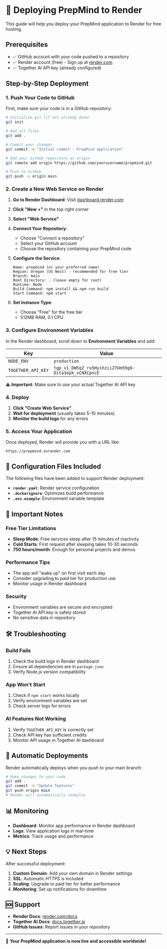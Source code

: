 # 🚀 Deploying PrepMind to Render

This guide will help you deploy your PrepMind application to Render for free hosting.

## Prerequisites

- ✅ GitHub account with your code pushed to a repository
- ✅ Render account (free) - Sign up at [render.com](https://render.com)
- ✅ Together AI API key (already configured)

## Step-by-Step Deployment

### 1. Push Your Code to GitHub

First, make sure your code is in a GitHub repository:

```bash
# Initialize git (if not already done)
git init

# Add all files
git add .

# Commit your changes
git commit -m "Initial commit - PrepMind application"

# Add your GitHub repository as origin
git remote add origin https://github.com/yourusername/prepmind.git

# Push to GitHub
git push -u origin main
```

### 2. Create a New Web Service on Render

1. **Go to Render Dashboard**: Visit [dashboard.render.com](https://dashboard.render.com)

2. **Click "New +"** in the top right corner

3. **Select "Web Service"**

4. **Connect Your Repository**:

   - Choose "Connect a repository"
   - Select your GitHub account
   - Choose the repository containing your PrepMind code

5. **Configure the Service**:

   ```
   Name: prepmind (or your preferred name)
   Region: Oregon (US West) - recommended for free tier
   Branch: main
   Root Directory: . (leave empty for root)
   Runtime: Node
   Build Command: npm install && npm run build
   Start Command: npm start
   ```

6. **Set Instance Type**:
   - Choose "Free" for the free tier
   - 512MB RAM, 0.1 CPU

### 3. Configure Environment Variables

In the Render dashboard, scroll down to **Environment Variables** and add:

| Key                | Value                                                |
| ------------------ | ---------------------------------------------------- |
| `NODE_ENV`         | `production`                                         |
| `TOGETHER_API_KEY` | `tgp_v1_DW5qZ_ru5HyihziiZ7Um59gO-Dita3opk_vCNXCpncE` |

⚠️ **Important**: Make sure to use your actual Together AI API key

### 4. Deploy

1. **Click "Create Web Service"**
2. **Wait for deployment** (usually takes 5-10 minutes)
3. **Monitor the build logs** for any errors

### 5. Access Your Application

Once deployed, Render will provide you with a URL like:

```
https://prepmind.onrender.com
```

## 🔧 Configuration Files Included

The following files have been added to support Render deployment:

- **`render.yaml`**: Render service configuration
- **`.dockerignore`**: Optimizes build performance
- **`.env.example`**: Environment variable template

## 🚨 Important Notes

### Free Tier Limitations

- **Sleep Mode**: Free services sleep after 15 minutes of inactivity
- **Cold Starts**: First request after sleeping takes 10-30 seconds
- **750 hours/month**: Enough for personal projects and demos

### Performance Tips

- The app will "wake up" on first visit each day
- Consider upgrading to paid tier for production use
- Monitor usage in Render dashboard

### Security

- Environment variables are secure and encrypted
- Together AI API key is safely stored
- No sensitive data in repository

## 🛠️ Troubleshooting

### Build Fails

1. Check the build logs in Render dashboard
2. Ensure all dependencies are in `package.json`
3. Verify Node.js version compatibility

### App Won't Start

1. Check if `npm start` works locally
2. Verify environment variables are set
3. Check server logs for errors

### AI Features Not Working

1. Verify `TOGETHER_API_KEY` is correctly set
2. Check API key has sufficient credits
3. Monitor API usage in Together AI dashboard

## 🔄 Automatic Deployments

Render automatically deploys when you push to your main branch:

```bash
# Make changes to your code
git add .
git commit -m "Update features"
git push origin main
# Render will automatically redeploy
```

## 📊 Monitoring

- **Dashboard**: Monitor app performance in Render dashboard
- **Logs**: View application logs in real-time
- **Metrics**: Track usage and performance

## 💡 Next Steps

After successful deployment:

1. **Custom Domain**: Add your own domain in Render settings
2. **SSL**: Automatic HTTPS is included
3. **Scaling**: Upgrade to paid tier for better performance
4. **Monitoring**: Set up notifications for downtime

## 🆘 Support

- **Render Docs**: [render.com/docs](https://render.com/docs)
- **Together AI Docs**: [docs.together.ai](https://docs.together.ai)
- **GitHub Issues**: Report issues in your repository

---

🎉 **Your PrepMind application is now live and accessible worldwide!**
